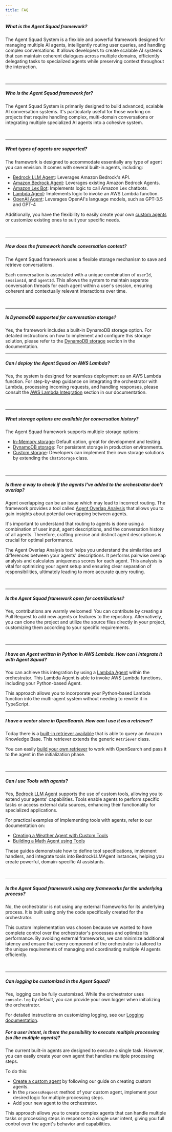```yaml
---
title: FAQ
---
```


##### What is the Agent Squad framework?

The Agent Squad System is a flexible and powerful framework designed for managing multiple AI agents, intelligently routing user queries, and handling complex conversations. It allows developers to create scalable AI systems that can maintain coherent dialogues across multiple domains, efficiently delegating tasks to specialized agents while preserving context throughout the interaction.

<br />

---

##### Who is the Agent Squad framework for?

The Agent Squad System is primarily designed to build advanced, scalable AI conversation systems. It's particularly useful for those working on projects that require handling complex, multi-domain conversations or integrating multiple specialized AI agents into a cohesive system.

<br />

---

##### What types of agents are supported?

The framework is designed to accommodate essentially any type of agent you can envision. It comes with several built-in agents, including:
- [Bedrock LLM Agent](/agent-squad/agents/built-in/bedrock-llm-agent): Leverages Amazon Bedrock's API.
- [Amazon Bedrock Agent](/agent-squad/agents/built-in/amazon-bedrock-agent): Leverages existing Amazon Bedrock Agents.
- [Amazon Lex Bot](/agent-squad/agents/built-in/lex-bot-agent): Implements logic to call Amazon Lex chatbots.
- [Lambda Agent](/agent-squad/agents/built-in/lambda-agent): Implements logic to invoke an AWS Lambda function.
- [OpenAI Agent](/agent-squad/agents/built-in/openai-agent):  Leverages OpenAI's language models, such as GPT-3.5 and GPT-4

Additionally, you have the flexibility to easily create your own [custom agents](/agent-squad/agents/custom-agents) or customize existing ones to suit your specific needs.


<br />

---

##### How does the framework handle conversation context?

The Agent Squad framework uses a flexible storage mechanism to save and retrieve conversations.

Each conversation is associated with a unique combination of `userId`, `sessionId`, and `agentId`. This allows the system to maintain separate conversation threads for each agent within a user's session, ensuring coherent and contextually relevant interactions over time.

<br />

---

##### Is DynamoDB supported for conversation storage?

Yes, the framework includes a built-in DynamoDB storage option. For detailed instructions on how to implement and configure this storage solution, please refer to the [DynamoDB storage](/agent-squad/storage/dynamodb) section in the documentation.
<br />

---


##### Can I deploy the Agent Squad on AWS Lambda?

Yes, the system is designed for seamless deployment as an AWS Lambda function. For step-by-step guidance on integrating the orchestrator with Lambda, processing incoming requests, and handling responses, please consult the [AWS Lambda Integration](/agent-squad/cookbook/lambda/aws-lambda-python/) section in our documentation.

<br />

---

##### What storage options are available for conversation history?

The Agent Squad framework supports multiple storage options:
- [In-Memory storage](/agent-squad/storage/in-memory): Default option, great for development and testing.
- [DynamoDB storage](/agent-squad/storage/dynamodb): For persistent storage in production environments.
- [Custom storage](/agent-squad/storage/custom): Developers can implement their own storage solutions by extending the `ChatStorage` class.

<br />

---

##### Is there a way to check if the agents I've added to the orchestrator don't overlap?

Agent overlapping can be an issue which may lead to incorrect routing. The framework provides a tool called [Agent Overlap Analysis](/agent-squad/cookbook/monitoring/agent-overlap) that allows you to gain insights about potential overlapping between agents.

It's important to understand that routing to agents is done using a combination of user input, agent descriptions, and the conversation history of all agents. Therefore, crafting precise and distinct agent descriptions is crucial for optimal performance.

The Agent Overlap Analysis tool helps you understand the similarities and differences between your agents' descriptions. It performs pairwise overlap analysis and calculates uniqueness scores for each agent. This analysis is vital for optimizing your agent setup and ensuring clear separation of responsibilities, ultimately leading to more accurate query routing.

<br />

---

##### Is the Agent Squad framework open for contributions?

Yes, contributions are warmly welcomed! You can contribute by creating a Pull Request to add new agents or features to the repository. Alternatively, you can clone the project and utilize the source files directly in your project, customizing them according to your specific requirements.

<br />

---

##### I have an Agent written in Python in AWS Lambda. How can I integrate it with Agent Squad?
You can achieve this integration by using a [Lambda Agent](/agent-squad/agents/built-in/lambda-agent) within the orchestrator. This Lambda Agent is able to invoke AWS Lambda functions, including your Python-based Agent.

This approach allows you to incorporate your Python-based Lambda function into the multi-agent system without needing to rewrite it in TypeScript.
<br />

---

##### I have a vector store in OpenSearch. How can I use it as a retriever?

Today there is a [built-in retriever available](/agent-squad/retrievers/built-in/bedrock-kb-retriever) that is able to query an Amazon Knowledge Base. This retriever extends the generic `Retriever` class.

You can easily [build your own retriever](/agent-squad/retrievers/custom-retriever) to work with OpenSearch and pass it to the agent in the initialization phase.

<br />

---

##### Can I use Tools with agents?

Yes, [Bedrock LLM Agent](/agent-squad/agents/built-in/bedrock-llm-agent) supports the use of custom tools, allowing you to extend your agents' capabilities. Tools enable agents to perform specific tasks or access external data sources, enhancing their functionality for specialized applications.

For practical examples of implementing tools with agents, refer to our documentation on:

- [Creating a Weather Agent with Custom Tools](/agent-squad/cookbook/tools/weather-api)
- [Building a Math Agent using Tools](/agent-squad/cookbook/tools/math-operations)

These guides demonstrate how to define tool specifications, implement handlers, and integrate tools into BedrockLLMAgent instances, helping you create powerful, domain-specific AI assistants.

<br />

---

##### Is the Agent Squad framework using any frameworks for the underlying process?

No, the orchestrator is not using any external frameworks for its underlying process. It is built using only the code specifically created for the orchestrator.

This custom implementation was chosen because we wanted to have complete control over the orchestrator's processes and optimize its performance. By avoiding external frameworks, we can minimize additional latency and ensure that every component of the orchestrator is tailored to the unique requirements of managing and coordinating multiple AI agents efficiently.

<br />

---


##### Can logging be customized in the Agent Squad?

Yes, logging can be fully customized. While the orchestrator uses `console.log` by default, you can provide your own logger when initializing the orchestrator.

For detailed instructions on customizing logging, see our [Logging documentation](/agent-squad/cookbook/monitoring/logging).


##### For a user intent, is there the possibility to execute multiple processing (so like multiple agents)?

The current built-in agents are designed to execute a single task. However, you can easily create your own agent that handles multiple processing steps.

To do this:

- [Create a custom agent](/agent-squad/agents/custom-agents) by following our guide on creating custom agents.
- In the `processRequest` method of your custom agent, implement your desired logic for multiple processing steps.
- Add your new agent to the orchestrator.

This approach allows you to create complex agents that can handle multiple tasks or processing steps in response to a single user intent, giving you full control over the agent's behavior and capabilities.
